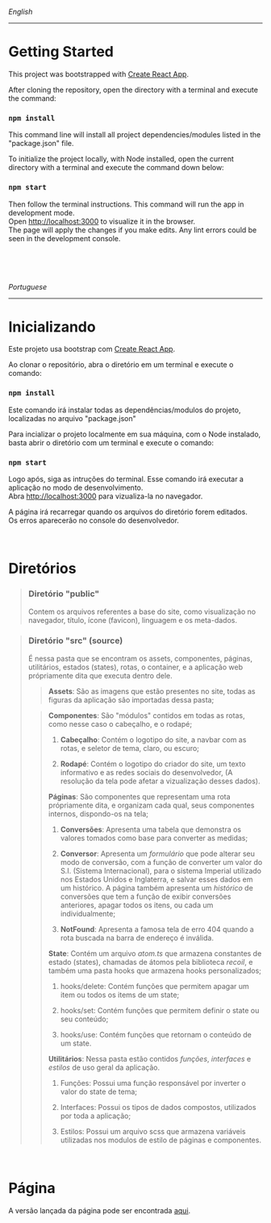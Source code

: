 *English*
***
# Getting Started

This project was bootstrapped with [Create React App](https://github.com/facebook/create-react-app).

After cloning the repository, open the directory with a terminal and execute the command:

### `npm install`

This command line will install all project dependencies/modules listed in the "package.json" file.

To initialize the project locally, with Node installed, open the current directory with a terminal and execute the command down below:

### `npm start`

Then follow the terminal instructions.
This command will run the app in development mode.\
Open [http://localhost:3000](http://localhost:3000) to visualize it in the browser.\
The page will apply the changes if you make edits.
Any lint errors could be seen in the development console.

<br>
<br>
<br>

*Portuguese* 

***

# Inicializando

Este projeto usa bootstrap com [Create React App](https://github.com/facebook/create-react-app).

Ao clonar o repositório, abra o diretório em um terminal e execute o comando:

### `npm install`

Este comando irá instalar todas as dependências/modulos do projeto, localizadas no arquivo "package.json"
 
Para incializar o projeto localmente em sua máquina, com o Node instalado, basta abrir o diretório com um terminal e execute o comando:
 
### `npm start`

Logo após, siga as intruções do terminal. Esse comando irá executar a aplicação no modo de desenvolvimento.\
Abra [http://localhost:3000](http://localhost:3000) para vizualiza-la no navegador.

A página irá recarregar quando os arquivos do diretório forem editados.\
Os erros aparecerão no console do desenvolvedor.

<br>

# Diretórios

> ### Diretório "public"
> 
>Contem os arquivos referentes a base do site, como visualização no navegador, título, ícone (favicon), linguagem e os meta-dados.

> ### Diretório "src" (source)
> 
> É nessa pasta que se encontram os assets, componentes, páginas, utilitários, estados (states), rotas, o container, e a aplicação web própriamente dita que executa dentro dele.
>
>> **Assets**: São as imagens que estão presentes no site, todas as figuras da aplicação são importadas dessa pasta;
>
>> **Componentes**: São "módulos" contidos em todas as rotas, como nesse caso o cabeçalho, e o rodapé;
>>
>> 1. **Cabeçalho**: Contém o logotipo do site, a navbar com as rotas, e seletor de tema, claro, ou escuro;
>>
>> 2. **Rodapé**: Contém o logotipo do criador do site, um texto informativo e as redes sociais do desenvolvedor, (A resolução da tela pode afetar a vizualização desses dados).
>>
>> **Páginas**: São componentes que representam uma rota própriamente dita, e organizam cada qual, seus componentes internos, dispondo-os na tela;
>>
>> 1. **Conversões**: Apresenta uma tabela que demonstra os valores tomados como base para converter as medidas;
>>
>> 2. **Conversor**: Apresenta um *formulário* que pode alterar seu modo de conversão, com a função de converter um valor do S.I. (Sistema Internacional), para o sistema Imperial utilizado nos Estados Unidos e Inglaterra, e salvar esses dados em um histórico. A página também apresenta um *histórico* de conversões que tem a função de exibir conversões anteriores, apagar todos os itens, ou cada um individualmente;
>>
>> 3. **NotFound**: Apresenta a famosa tela de erro 404 quando a rota buscada na barra de endereço é inválida.
>>
>> **State**: Contém um arquivo *atom.ts* que armazena constantes de estado (states), chamadas de átomos pela biblioteca *recoil*, e também uma pasta hooks que armazena hooks personalizados;
>>
>> 1. hooks/delete: Contém funções que permitem apagar um item ou todos os items de um state;
>>
>> 2. hooks/set: Contém funções que permitem definir o state ou seu conteúdo;
>>
>> 3. hooks/use: Contém funções que retornam o conteúdo de um state.
>>
>>**Utilitários**: Nessa pasta estão contidos *funções*, *interfaces* e *estilos* de uso geral da aplicação.
>>
>> 1. Funções: Possui uma função responsável por inverter o valor do state de tema;
>>
>> 2. Interfaces: Possui os tipos de dados compostos, utilizados por toda a aplicação;
>>
>> 3. Estilos: Possui um arquivo scss que armazena variáveis utilizadas nos modulos de estilo de páginas e componentes.

<br>

# Página

A versão lançada da página pode ser encontrada [aqui](https://conversor-a23a8vkoh-daniel-fonseca-s.vercel.app/).
